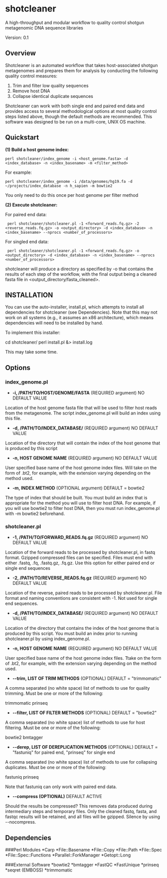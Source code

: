 shotcleaner
=======

A high-throughput and modular workflow to quality control shotgun metagenomic DNA sequence libraries

Version: 0.1

Overview
--------

Shotcleaner is an automated workflow that takes host-associated shotgun metagenomes and prepares them for 
analysis by conducting the following quality control measures:

1. Trim and filter low quality sequences
2. Remove host DNA
3. Collapse identical duplicate sequences

Shotcleaner can work with both single end and paired end data and provides access to several methodological
options at most quality control steps listed above, though the default methods are recommended. This software
was designed to be run on a multi-core, UNIX OS machine.

Quickstart
----------

**(1) Build a host genome index:**

    perl shotcleaner/index_genome -i <host_genome.fasta> -d <index_database> -n <index_basename> -m <filter_method>

For example:

    perl shotcleaner/index_genome -i /data/genomes/hg19.fa -d ~/projects/index_database -n h_sapien -m bowtie2

You only need to do this once per host genome per filter method

**(2) Execute shotcleaner:**

For paired end data:

     perl shotcleaner/shotcleaner.pl -1 <forward_reads.fq.gz> -2 <reverse_reads.fq.gz> -o <output_directory> -d <index_database> -n <index_basename> --nprocs <number_of_processors>

For singled end data:

     perl shotcleaner/shotcleaner.pl -1 <forward_reads.fq.gz> -o <output_directory> -d <index_database> -n <index_basename> --nprocs <number_of_processors>

shotcleaner will produce a directory as specified by -o that contains the results of each step of the workflow, with the final output
being a cleaned fasta file in <output_directory/fasta_cleaned>. 

INSTALLATION
------------

You can use the auto-installer, install.pl, which attempts to install all dependencies for shotcleaner (see Dependencies). Note that this may not work on all systems (e.g., it assumes an x86 architecture), which means dependencies will need to be installed by hand.

 To implement this installer:

cd shotcleaner/
perl install.pl &> install.log

This may take some time. 

Options
-------

### index_genome.pl ###

* **-i, /PATH/TO/HOST/GENOME/FASTA** (REQUIRED argument) NO DEFAULT VALUE

Location of the host genome fasta file that will be used to filter host reads from the metagenome. The script index_genome.pl will
build an index using this file.

* **-d, /PATH/TO/INDEX_DATABASE/** (REQUIRED argument) NO DEFAULT VALUE

Location of the directory that will contain the index of the host genome that is produced by this script

* **-n, HOST GENOME NAME** (REQUIRED argument) NO DEFAULT VALUE

User specified base name of the host genome index files. Will take on the form of <BASENAME>.bt2, for example, with the extension
varying depending on the method used.

* **-m, INDEX METHOD** (OPTIONAL argument) DEFAULT = bowtie2

The type of index that should be built. You must build an index that is appropriate for the method you will use to filter host DNA.
For example, if you will use bowtie2 to filter host DNA, then you must run index_genome.pl with -m bowtie2 beforehand.

### shotcleaner.pl ###

* **-1, /PATH/TO/FORWARD_READS.fq.gz** (REQUIRED argument) NO DEFAULT VALUE

Location of the forward reads to be processed by shotcleaner.pl, in fastq format. Gzipped compressed files can be specified.
Files must end with either .fastq, .fq, .fastq.gz, .fq.gz. Use this option for either paired end or single end sequences

* **-2, /PATH/TO/REVERSE_READS.fq.gz** (REQUIRED argument) NO DEFAULT VALUE

Location of the reverse, paired reads to be processed by shotcleaner.pl. File format and naming conventions are consistent with
-1. Not used for single end sequences.

* **-d, /PATH/TO/INDEX_DATABASE/** (REQUIRED argument) NO DEFAULT VALUE

Location of the directory that contains the index of the host genome that is produced by this script. You must build an index
prior to running shotcleaner.pl by using index_genome.pl.

* **-n, HOST GENOME NAME** (REQUIRED argument) NO DEFAULT VALUE

User specified base name of the host genome index files. Ttake on the form of <BASENAME>.bt2, for example, with the extension
varying depending on the method used.

* **--trim, LIST OF TRIM METHODS** (OPTIONAL) DEFAULT = "trimmomatic"

A comma separated (no white space) list of methods to use for quality trimming. Must be one or more of the following:

trimmomatic prinseq

* **--filter, LIST OF FILTER METHODS** (OPTIONAL) DEFAULT = "bowtie2"

A comma separated (no white space) list of methods to use for host filtering. Must be one or more of the following:

bowtie2 bmtagger

* **--derep, LIST OF DEREPLICATION METHODS** (OPTIONAL) DEFAULT = "fastuniq" for paired end, "prinseq" for single end

A comma separated (no white space) list of methods to use for collapsing duplicates. Must be one or more of the following:

fastuniq prinseq

Note that fastuniq can only work with paired end data.

* **--compress (OPTIONAL)** DEFAULT ACTIVE

Should the results be compressed? This removes data produced during intermediary steps and temporary files. Only the cleaned
fastq, fasta, and fastqc results will be retained, and all files will be gzipped. Silence by using --nocompress.

Dependencies
------------

###Perl Modules
*Carp
*File::Basename
*File::Copy
*File::Path
*File::Spec
*File::Spec::Functions
*Parallel::ForkManager
*Getopt::Long

###External Software
*bowtie2
*bmtagger
*FastQC
*FastUnique
*prinseq
*seqret (EMBOSS)
*trimmomatic